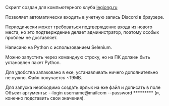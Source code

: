 Скрипт создан для компьютерного клуба [legiong.ru](https://legiong.ru/)

Позволяет автоматически входить в учетную запись Discord в браузере.

Периодически может требоваться подтверждение входа из нового места, но это подтверждение делает администратор, поэтому особых проблем не доставляет.

Написано на Python с использованием Selenium.

Можно запустить через командную строку, но на ПК должен быть установлен пакет Python.

Для удобства запаковано в exe, устанавливать ничего дополнительно не нужно. Файл получается ~19MB.

Для запуска необходимо создать ярлык на exe файл и дописать в поле Объект аргументы: --login username@mailcom --password ********* (и, конечно подставить свои значения).
